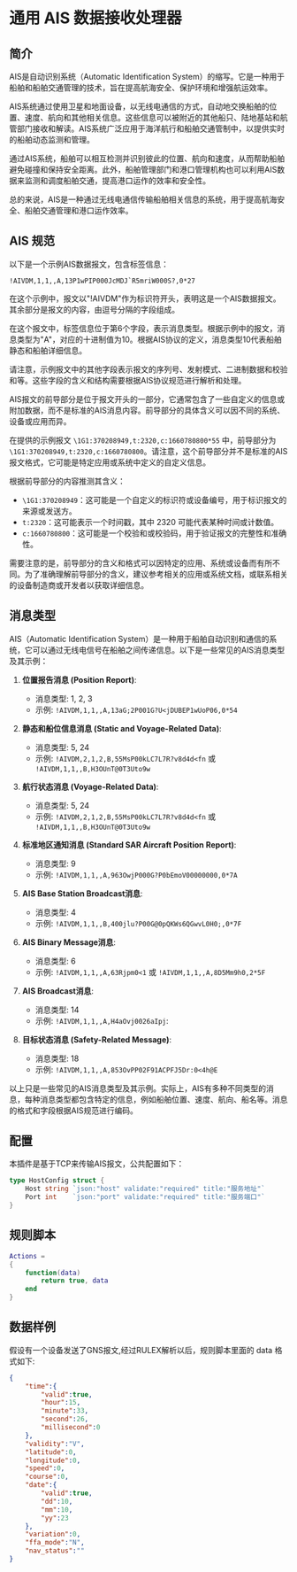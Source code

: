 # 通用 AIS 数据接收处理器
## 简介
AIS是自动识别系统（Automatic Identification System）的缩写。它是一种用于船舶和船舶交通管理的技术，旨在提高航海安全、保护环境和增强航运效率。

AIS系统通过使用卫星和地面设备，以无线电通信的方式，自动地交换船舶的位置、速度、航向和其他相关信息。这些信息可以被附近的其他船只、陆地基站和航管部门接收和解读。AIS系统广泛应用于海洋航行和船舶交通管制中，以提供实时的船舶动态监测和管理。

通过AIS系统，船舶可以相互检测并识别彼此的位置、航向和速度，从而帮助船舶避免碰撞和保持安全距离。此外，船舶管理部门和港口管理机构也可以利用AIS数据来监测和调度船舶交通，提高港口运作的效率和安全性。

总的来说，AIS是一种通过无线电通信传输船舶相关信息的系统，用于提高航海安全、船舶交通管理和港口运作效率。

## AIS 规范
以下是一个示例AIS数据报文，包含标签信息：

```
!AIVDM,1,1,,A,13P1wPIP000JcMDJ`R5mriW000S?,0*27
```

在这个示例中，报文以"!AIVDM"作为标识符开头，表明这是一个AIS数据报文。其余部分是报文的内容，由逗号分隔的字段组成。

在这个报文中，标签信息位于第6个字段，表示消息类型。根据示例中的报文，消息类型为"A"，对应的十进制值为10。根据AIS协议的定义，消息类型10代表船舶静态和船舶详细信息。

请注意，示例报文中的其他字段表示报文的序列号、发射模式、二进制数据和校验和等。这些字段的含义和结构需要根据AIS协议规范进行解析和处理。

AIS报文的前导部分是位于报文开头的一部分，它通常包含了一些自定义的信息或附加数据，而不是标准的AIS消息内容。前导部分的具体含义可以因不同的系统、设备或应用而异。

在提供的示例报文 `\1G1:370208949,t:2320,c:1660780800*55` 中，前导部分为 `\1G1:370208949,t:2320,c:1660780800`。请注意，这个前导部分并不是标准的AIS报文格式，它可能是特定应用或系统中定义的自定义信息。

根据前导部分的内容推测其含义：

- `\1G1:370208949`：这可能是一个自定义的标识符或设备编号，用于标识报文的来源或发送方。
- `t:2320`：这可能表示一个时间戳，其中 2320 可能代表某种时间或计数值。
- `c:1660780800`：这可能是一个校验和或校验码，用于验证报文的完整性和准确性。

需要注意的是，前导部分的含义和格式可以因特定的应用、系统或设备而有所不同。为了准确理解前导部分的含义，建议参考相关的应用或系统文档，或联系相关的设备制造商或开发者以获取详细信息。

## 消息类型
AIS（Automatic Identification System）是一种用于船舶自动识别和通信的系统，它可以通过无线电信号在船舶之间传递信息。以下是一些常见的AIS消息类型及其示例：

1. **位置报告消息 (Position Report)**:
   - 消息类型: 1, 2, 3
   - 示例: `!AIVDM,1,1,,A,13aG;2P001G?U<jDUBEP1wUoP06,0*54`

2. **静态和船位信息消息 (Static and Voyage-Related Data)**:
   - 消息类型: 5, 24
   - 示例: `!AIVDM,2,1,2,B,55MsP00kLC7L7R?v8d4d<fn` 或 `!AIVDM,1,1,,B,H3OUnT@0T3Uto9w`

3. **航行状态消息 (Voyage-Related Data)**:
   - 消息类型: 5, 24
   - 示例: `!AIVDM,2,1,2,B,55MsP00kLC7L7R?v8d4d<fn` 或 `!AIVDM,1,1,,B,H3OUnT@0T3Uto9w`

4. **标准地区通知消息 (Standard SAR Aircraft Position Report)**:
   - 消息类型: 9
   - 示例: `!AIVDM,1,1,,A,963OwjP000G?P0bEmoV00000000,0*7A`

5. **AIS Base Station Broadcast消息**:
   - 消息类型: 4
   - 示例: `!AIVDM,1,1,,B,400jlu?P00G@0pQKWs6QGwvL0H0;,0*7F`

6. **AIS Binary Message消息**:
   - 消息类型: 6
   - 示例: `!AIVDM,1,1,,A,63Rjpm0<1` 或 `!AIVDM,1,1,,A,8D5Mm9h0,2*5F`

7. **AIS Broadcast消息**:
   - 消息类型: 14
   - 示例: `!AIVDM,1,1,,A,H4aOvj0026aIpj`:

8. **目标状态消息 (Safety-Related Message)**:
   - 消息类型: 18
   - 示例: `!AIVDM,1,1,,A,853OvPP02F91ACPFJ5Dr:0<4h@E`

以上只是一些常见的AIS消息类型及其示例。实际上，AIS有多种不同类型的消息，每种消息类型都包含特定的信息，例如船舶位置、速度、航向、船名等。消息的格式和字段根据AIS规范进行编码。
## 配置
本插件是基于TCP来传输AIS报文，公共配置如下：
```go
type HostConfig struct {
	Host string `json:"host" validate:"required" title:"服务地址"`
	Port int    `json:"port" validate:"required" title:"服务端口"`
}
```

## 规则脚本
```lua
Actions =
{
    function(data)
        return true, data
    end
}

```
## 数据样例
假设有一个设备发送了GNS报文,经过RULEX解析以后，规则脚本里面的 data 格式如下:
```json
{
    "time":{
        "valid":true,
        "hour":15,
        "minute":33,
        "second":26,
        "millisecond":0
    },
    "validity":"V",
    "latitude":0,
    "longitude":0,
    "speed":0,
    "course":0,
    "date":{
        "valid":true,
        "dd":10,
        "mm":10,
        "yy":23
    },
    "variation":0,
    "ffa_mode":"N",
    "nav_status":""
}
```